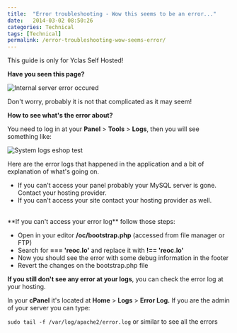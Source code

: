 ```yaml
---
title:  "Error troubleshooting - Wow this seems to be an error..."
date:   2014-03-02 08:50:26
categories: Technical
tags: [Technical]
permalink: /error-troubleshooting-wow-seems-error/
---
```

<div class="alert alert-warning">
<strong><i class="glyphicon glyphicon-warning-sign"></i> </strong> This guide is only for Yclas Self Hosted!
</div>

**Have you seen this page?**

![Internal server error occured](//open-classifieds.com/wp-content/uploads/2014/03/Internal-server-error-occured.png) 

Don't worry, probably it is not that complicated as it may seem!

**How to see what's the error about?** 

You need to log in at your **Panel** > **Tools** > **Logs**, then you will see something like: 

![System logs eshop test](//open-classifieds.com/wp-content/uploads/2014/03/System-logs-eshop-test.png) 

Here are the error logs that happened in the application and a bit of explanation of what's going on. 

* If you can't access your panel probably your MySQL server is gone. Contact your hosting provider.
* If you can't access your site contact your hosting provider as well.

<br>
**If you can't access your error log** follow those steps: 

* Open in your editor **/oc/bootstrap.php** (accessed from file manager or FTP)
* Search for **=== 'reoc.lo'** and replace it with **!== 'reoc.lo'**
* Now you should see the error with some debug information in the footer
* Revert the changes on the bootstrap.php file

**If you still don't see any error at your logs**, you can check the error log at your hosting. 

In your **cPanel** it's located at **Home** > **Logs** > **Error Log.** If you are the admin of your server you can type: 

<code>sudo tail -f /var/log/apache2/error.log</code> or similar to see all the errors 


